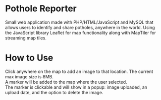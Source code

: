 # Pothole Reporter
Small web application made with PHP/HTML/JavaScript and MySQL that allows users to identify and share potholes, anywhere in the world. Using the JavaScript library Leaflet for map functionality along with MapTiler for streaming map tiles.

# How to Use
Click anywhere on the map to add an image to that location. The current max image size is 8MB.<br  />
A marker will be added to the map where the user selected.<br  />
The marker is clickable and will show in a popup: image uploaded, an upload date, and the option to delete the image.<br  />
